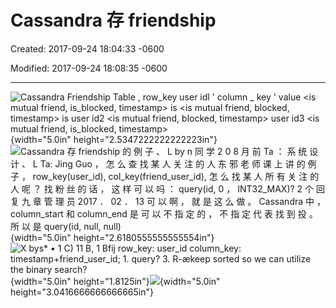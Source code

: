 # Cassandra 存 friendship

Created: 2017-09-24 18:04:33 -0600

Modified: 2017-09-24 18:08:35 -0600

---

![Cassandra Friendship Table , row_key user idl ' column _ key <friend user id2> ' value <is mutual friend, is_blocked, timestamp> is <friend user id3> <is mutual friend, blocked, timestamp> is user id2 <friend user idl> <is mutual friend, blocked, timestamp> user id3 <friend user idl> <is mutual friend, is_blocked, timestamp> ](../../media/Example-User-System-Cassandra-存-friendship-image1.png){width="5.0in" height="2.5347222222222223in"}![Cassandra 存 friendship 的 例 子 、 L by n 同 学 2 0 8 月 前 Ta ： 系 统 设 计 、 L Ta: Jing Guo ， 怎 么 查 找 某 人 关 注 的 人 东 邪 老 师 课 上 讲 的 例 子 ， row_key(user_id), col_key(friend_user_id), 怎 么 找 某 人 所 有 关 注 的 人 呢 ？ 找 粉 丝 的 话 ， 这 样 可 以 吗 ： query(id, 0 ， INT32_MAX)? 2 个 回 复 九 章 管 理 员 2017 ． 02 ． 13 可 以 啊 ， 就 是 这 么 做 。 Cassandra 中 ， column_start 和 column_end 是 可 以 不 指 定 的 ， 不 指 定 代 表 找 到 投 。 所 以 是 query(id, null, null) ](../../media/Example-User-System-Cassandra-存-friendship-image2.png){width="5.0in" height="2.6180555555555554in"}![X bys* • 1 C) 11 B, 1 Bfij row_key: user_id column_key: timestamp+friend_user_id; 1. query? 3. R-ækeep sorted so we can utilize the binary search? ](../../media/Example-User-System-Cassandra-存-friendship-image3.png){width="5.0in" height="1.8125in"}![](../../media/Example-User-System-Cassandra-存-friendship-image4.png){width="5.0in" height="3.0416666666666665in"}




